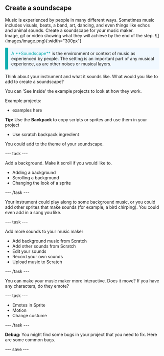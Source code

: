 ## Create a soundscape

<div style="display: flex; flex-wrap: wrap">
<div style="flex-basis: 200px; flex-grow: 1; margin-right: 15px;">
Music is experienced by people in many different ways. Sometimes music includes visuals, beats, a band, art, dancing, and even things like echos and animal sounds. Create a soundscape for your music maker.
</div>
<div>
Image, gif or video showing what they will achieve by the end of the step. ![](images/image.png){:width="300px"}
</div>
</div>

<p style="border-left: solid; border-width:10px; border-color: #0faeb0; background-color: aliceblue; padding: 10px;">
<span style="color: #0faeb0"> A **Soundscape**</span> is the environment or context of music as experienced by people. The setting is an important part of any musical experience, as are other noises or musical layers. 
</p>

Think about your instrument and what it sounds like. What would you like to add to create a soundscape?

You can 'See Inside' the example projects to look at how they work.

Example projects:
- examples here

**Tip:** Use the **Backpack** to copy scripts or sprites and use them in your project

- Use scratch backpack ingredient

You could add to the theme of your soundscape.

--- task ---

Add a background. Make it scroll if you would like to.

- Adding a background
- Scrolling a background
- Changing the look of a sprite

--- /task ---

Your instrument could play along to some background music, or you could add other sprites that make sounds (for example, a bird chirping). You could even add in a song you like.

--- task ---

Add more sounds to your music maker

- Add background music from Scratch
- Add other sounds from Scratch
- Edit your sounds
- Record your own sounds
- Upload music to Scratch

--- /task ---

You can make your music maker more interactive. Does it move? If you have any characters, do they emote?

--- task ---

- Emotes in Sprite
- Motion
- Change costume

--- /task ---

**Debug:** You might find some bugs in your project that you need to fix. Here are some common bugs.


--- save ---